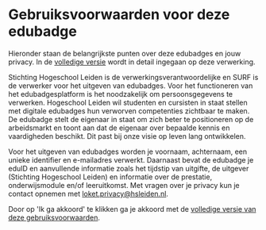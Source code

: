 # Gebruiksvoorwaarden voor deze edubadge

Hieronder staan de belangrijkste punten over deze edubadges en jouw privacy. In de [volledige versie](https://raw.githubusercontent.com/edubadges/privacy/master/hogeschool-leiden/edubadges-formal-text-nl.md) wordt in detail ingegaan op deze verwerking.

Stichting Hogeschool Leiden is de verwerkingsverantwoordelijke en SURF is de verwerker voor het uitgeven van edubadges. Voor het functioneren van het edubadgesplatform is het noodzakelijk om persoonsgegevens te verwerken. Hogeschool Leiden wil studenten en cursisten in staat stellen met digitale edubadges hun verworven competenties zichtbaar te maken. De edubadge stelt de eigenaar in staat om zich beter te positioneren op de arbeidsmarkt en toont aan dat de eigenaar over bepaalde kennis en vaardigheden beschikt. Dit past bij onze visie op leven lang ontwikkelen.

Voor het uitgeven van edubadges worden je voornaam, achternaam, een unieke identifier en e-mailadres verwerkt. Daarnaast bevat de edubadge je eduID en aanvullende informatie zoals het tijdstip van uitgifte, de uitgever (Stichting Hogeschool Leiden) en informatie over de prestatie, onderwijsmodule en/of leeruitkomst. Met vragen over je privacy kun je contact opnemen met [loket.privacy@hsleiden.nl](mailto:loket.privacy@hsleiden.nl).

Door op 'Ik ga akkoord' te klikken ga je akkoord met de [volledige versie van deze gebruiksvoorwaarden](https://raw.githubusercontent.com/edubadges/privacy/master/hogeschool-leiden/edubadges-formal-text-nl.md).